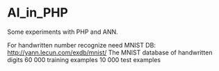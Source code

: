 # AI_in_PHP
Some experiments with PHP and ANN.

For handwritten number recognize need MNIST DB:
http://yann.lecun.com/exdb/mnist/
The MNIST database of handwritten digits
60 000 training examples
10 000 test examples

